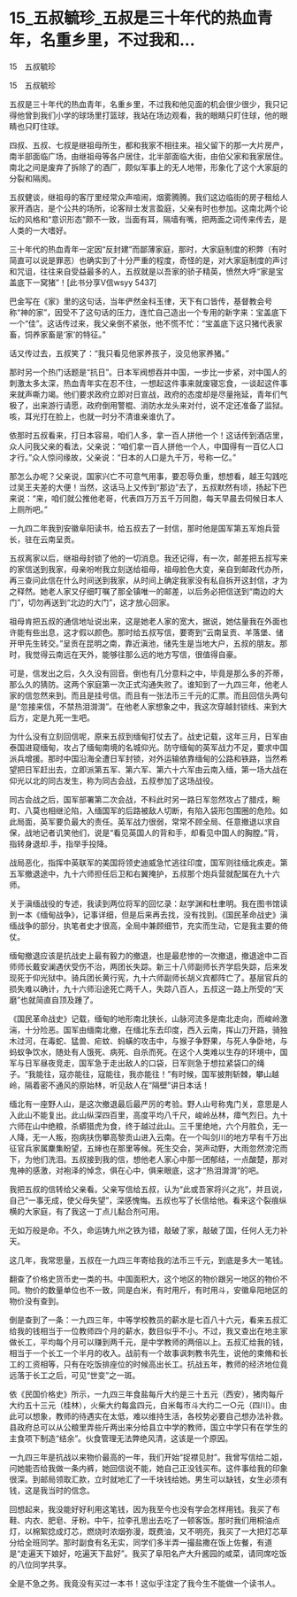 # 15_五叔毓珍_五叔是三十年代的热血青年，名重乡里，不过我和...

15　五叔毓珍

15　五叔毓珍

五叔是三十年代的热血青年，名重乡里，不过我和他见面的机会很少很少，我只记得他曾到我们小学的球场里打篮球，我站在场边观看，我的眼睛只盯住球，他的眼睛也只盯住球。

四叔、五叔、七叔是继祖母所生，都和我家不相往来。祖父留下的那一大片房产，南半部面临广场，由继祖母等各户居住，北半部面临大街，由伯父家和我家居住。南北之间是废弃了拆除了的酒厂，颇似军事上的无人地带，形象化了这个大家庭的分裂和隔阂。

五叔健谈，继祖母的客厅里经常众声喧闹，烟雾腾腾。我们这边临街的房子租给人家开酒店，是个公共的场所，论客辩士发言盈庭，父亲有时也参加。这南北两个论坛的风格和“意识形态”颇不一致，当面有耳，隔墙有嘴，把两面之词传来传去，是人类的一大嗜好。

三十年代的热血青年一定因“反封建”而鄙薄家庭，那时，大家庭制度的积弊（有时简直可以说是罪恶）也确实到了十分严重的程度，奇怪的是，对大家庭制度的声讨和咒诅，往往来自受益最多的人，五叔就是以吾家的骄子精英，愤然大呼“家是宝盖底下一窝猪”！[此书分享V信wsyy 5437]

巴金写在《家》里的这句话，当年俨然金科玉律，天下有口皆传，基督教会号称“神的家”，因受不了这句话的压力，连忙自己造出一个专用的新字来：宝盖底下一个“佳”。这话传过来，我父亲倒不紧张，他不慌不忙：“宝盖底下这只猪代表家畜，饲养家畜是‘家’的特征。”

话又传过去，五叔笑了：“我只看见他家养孩子，没见他家养猪。”

那时另一个热门话题是“抗日”。日本军阀想吞并中国，一步比一步紧，对中国人的刺激太多太深，热血青年实在忍不住，一想起这件事来就废寝忘食，一谈起这件事来就声嘶力竭。他们要求政府立即对日宣战，政府的态度却是尽量拖延，青年们气极了，出来游行请愿，政府倒用警棍、消防水龙头来对付，说不定还准备了监狱。咳，耳光打在脸上，也就一时分不清谁亲谁仇了。

依那时五叔看来，打日本容易，咱们人多，拿一百人拼他一个！这话传到酒店里，众人问我父亲的看法，父亲说：“咱们拿一百人拼他一个人，中国得有一百亿人口才行。”众人惊问缘故，父亲说：“日本的人口是九千万，号称一亿。”

那怎么办呢？父亲说，国家兴亡不可意气用事，要忍辱负重，想想看，越王勾践吃过吴王夫差的大便！当然，这话马上又传到“那边”去了，五叔默然有顷，扬起下巴来说：“来，咱们就公推他老哥，代表四万万五千万同胞，每天早晨去伺候日本人上厕所吧。”

一九四二年我到安徽阜阳读书，给五叔去了一封信，那时他是国军第五军炮兵营长，驻在云南呈贡。

五叔离家以后，继祖母封锁了他的一切消息。我还记得，有一次，邮差把五叔写来的家信送到我家，母亲吩咐我立刻送给祖母，祖母脸色大变，亲自到邮政代办所，再三查问此信在什么时间送到我家，从时间上确定我家没有私自拆开这封信，才为之释然。她老人家又仔细叮嘱了那全镇唯一的邮差，以后务必把信送到“南边的大门”，切勿再送到“北边的大门”，这才放心回家。

祖母肯把五叔的通信地址说出来，这是她老人家的宽大，据说，她估量我在外面也许能有些出息，这才假以颜色。那时给五叔写信，要寄到“云南呈贡、羊落堡、储开甲先生转交。”呈贡在昆明之南，靠近滇池，储先生是当地大户，五叔的朋友。那时，我觉得云南远在天外，能够往那么远的地方写信，很值得自豪。

可是，信发出之后，久久没有回音。倒也有几分意料之中，毕竟是那么多的芥蒂，那么久的猜防。这两个家庭第一次正式沟通失败了。谁知到了一九四三年，他老人家的信忽然来到。而且是挂号信。而且有一张法币三千元的汇票。而且回信头两句是“忽接来信，不禁热泪潸潸”。在他老人家想象之中，我这次穿越封锁线、来到大后方，定是九死一生吧。

为什么没有立刻回信呢，原来五叔到缅甸打仗去了。战史记载，这年三月，日军由泰国进窥缅甸，攻占了缅甸南境的名城仰光。防守缅甸的英军战力不足，要求中国派兵增援。那时中国沿海全遭日军封锁，对外运输依靠缅甸的公路和铁路，当然希望把日军赶出去，立即派第五军、第六军、第六十六军由云南入缅，第一场大战在仰光以北的同古发生，称为同古会战，五叔参加了这场战役。

同古会战之后，国军部署第二次会战，不料此时另一路日军忽然攻占了腊戍，畹町、八莫也相继沦陷，入缅国军的后路被敌人切断，有陷入袋形包围圈的危险。如此局面，英军要负最大的责任。英军战力很弱，常常不顾全局、任意撤退以求自保，战地记者讥笑他们，说是“看见英国人的背和手，却看见中国人的胸膛。”背，指转身退却.手，指举手投降。

战局恶化，指挥中英联军的美国将领史迪威急忙逃往印度，国军则往缅北疾走。第五军撤退途中，九十六师担任后卫和右翼掩护，五叔那个炮兵营就配属在九十六师。

关于滇缅战役的专述，我读到两位将军的回忆录：赵学渊和杜聿明。我在图书馆读到一本《缅甸战争》，记事详细，但是后来再去找，没有找到。《国民革命战史》滇缅战争的部分，执笔者史才很高，全局中兼顾细节，充实而生动，它是我主要的倚仗。

缅甸撤退应该是抗战史上最有毅力的撤退，也是最悲惨的一次撤退，撤退途中二百师师长戴安澜遇伏受伤不治，两团长失踪。新三十八师副师长齐学启失踪，后来发现死于仰光狱中。骑兵团长黄行宪，九十六师副师长胡义宾都阵亡了。基层官兵的损失难以确计，九十六师沿途死亡两千人，失踪八百人，五叔这一路上所受的“天磨”也就简直自顶及踵了。

《国民革命战史》记载，缅甸的地形南北狭长，山脉河流多是南北走向，而峻岭激湍，十分险恶。国军由缅南北撤，在缅北东去印度，西入云南，挥山刀开路，骑独木过河，在毒蛇、猛兽、疟蚊、蚂蟥的攻击中，与猴子争野果，与死人争卧地，与蚂蚁争饮水，随处有人饿死、病死、自杀而死。在这个人类难以生存的环境中，国军与日军昼夜竞走，国军急于走出敌人的口袋，日军则急于想拉紧袋口的绳子。“我能往，寇亦能往，寇能往，我亦能往！”有时候，国军披荆斩棘，攀山越岭，隔着密不通风的原始林，听见敌人在“隔壁”讲日本话！

缅北有一座野人山，是这次撤退最后最严厉的考验。野人山号称鬼门关，意思是人入此山不能复出。此山纵深四百里，高度平均八千尺，峻岭丛林，瘴气烈日。九十六师在山中绝粮，杀蟒猎虎为食，终于越过此山。三千里绝地，六个月胜负，无一人降，无一人叛，抱病扶伤攀高黎贡山进入云南。在一个叫剑川的地方早有千万出征官兵家属麇集盼望，五婶也在那里等候。死生交会，哭声动野，大雨忽然滂沱而下，为他们洗泪。五叔接到我的信，想他老人家心中那一团郁结，一点酸楚，那对鬼神的感激，对袍泽的悼念，俱在心中，俱来眼底，这才“热泪潸潸”的吧。

我把五叔的信转给父亲看。父亲写信给五叔，认为“此或吾家将兴之兆”，并且说，自己“一事无成，使父母失望”，深感愧悔。五叔也写了长信给他。看来这个裂痕纵横的大家庭，有了我这一丁点儿黏合剂可用。

无如万般是命。不久，命运铸九州之铁为错，敲破了家，敲破了国，任何人无力补天。

这几年，我常思量，五叔在一九四三年寄给我的法币三千元，到底是多大一笔钱。

翻查了价格史货币史一类的书。中国面积大，这个地区的物价跟另一地区的物价不同。物价的数量单位也不一致，同是白米，有时用斤，有时用斗，安徽阜阳地区的物价没有查到。

倒是查到了一条：一九四三年，中等学校教员的薪水是七百八十六元，看来五叔汇给我的钱相当于一位教师四个月的薪水，数目似乎不小。不过，我又查出在地主家做长工，平均每个月可以赚到两千元，是中学教师的两倍以上。五叔汇给我的钱，相当于一个长工一个半月的收入。战前有一个故事讽刺教书先生，说他的束脩和长工的工资相等，只有在吃饭排座位的时候高出长工。抗战五年，教师的经济地位竟远落于长工之后，可见“世变”之一斑。

依《民国价格史》所示，一九四三年食盐每斤大约是三十五元（西安），猪肉每斤大约五十三元（桂林），火柴大约每盒四元，白米每市斗大约二一○元（四川）。由此可以想象，教师的待遇实在太低，难以维持生活，各校势必要自己想办法补救。县政府总可以从公粮里弄些斤两出来分给县立中学的教师，国立中学只有在学生的主食项下制造“结余”。伙食管理无法弊绝风清，这该是一个原因。

一九四三年是抗战以来物价最高的一年，我们开始“捉襟见肘”。我曾写信给二姐，问她能否给我做一条内裤，她回信说不能，她自己正没钱买布。这件事给我的印象很深。到邮局领取汇款，立时就地汇了一千块钱给她。男生可以缺钱，女生必须有钱，这是我当时的信念。

回想起来，我没能好好利用这笔钱，因为我至今也没有学会怎样用钱。我买了布鞋、内衣、肥皂、牙粉。中午，拉李孔思出去吃了一顿客饭。那时我们用桐油点灯，以棉絮捻成灯芯，燃烧时浓烟弥漫，既费油，又不明亮，我买了一大把灯芯草分给全班同学。那时副食有名无实，同学们多半弄一撮盐撒在饭上佐餐，有道是“走遍天下娘好，吃遍天下盐好”。我买了阜阳名产大升酱园的咸菜，请同席吃饭的八位同学共享。

全是不急之务。我竟没有买过一本书！这似乎注定了我今生不能做一个读书人。